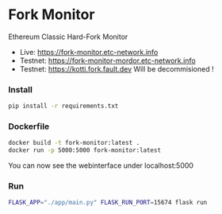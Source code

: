 # Fork Monitor
Ethereum Classic Hard-Fork Monitor

- Live: https://fork-monitor.etc-network.info
- Testnet: https://fork-monitor-mordor.etc-network.info
- Testnet: https://kotti.fork.fault.dev Will be decommisioned !

### Install

```bash
pip install -r requirements.txt
```

### Dockerfile
```bash
docker build -t fork-monitor:latest .
docker run -p 5000:5000 fork-monitor:latest
```

You can now see the webinterface under localhost:5000

### Run

```bash
FLASK_APP="./app/main.py" FLASK_RUN_PORT=15674 flask run
```
